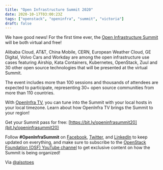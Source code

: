 ```yaml
---
title: "Open Infrastructure Summit 2020"
date: 2020-10-17T03:00:23Z
tags: ["openstack", "openinfra", "summit", "victoria"]
draft: false
---
```


We have good news! For the first time ever, the [Open Infrastructure Summit](https://www.openstack.org/summit/2020/summit-schedule/#day=2020-10-19) will be both virtual and free!

Alibaba Cloud, AT&T, China Mobile, CERN, European Weather Cloud, GE Digital, Volvo Cars and Workday are among the open infrastructure use cases featuring Airship, Kata Containers, Kubernetes, OpenStack, Zuul and 30 other open source technologies that will be presented at the virtual Summit.

The event includes more than 100 sessions and thousands of attendees are expected to participate, representing 30+ open source communities from more than 110 countries.

With [OpenInfra TV](https://www.openstack.org/summit/2020/openinfratv), you can tune into the Summit with your local hosts in your local timezone. Learn about how OpenInfra TV brings the Summit to your region!

Get your Summit pass for free: [https://bit.ly/openinfrasummit20](bit.ly/openinfrasummit20)

Follow **#OpenInfraSummit** on [Facebook](https://www.facebook.com/hashtag/openinfrasummit), [Twitter](https://twitter.com/search?q=%23OpenInfraSummit&src=typeahead_click), and [LinkedIn](https://www.linkedin.com/feed/hashtag/?keywords=openinfrasummit&highlightedUpdateUrns=urn%3Ali%3Aactivity%3A6714987143816708097) to keep updated on everything, and make sure to subscribe to the [OpenStack Foundation (OSF) YouTube channel](https://www.youtube.com/user/OpenStackFoundation) to get exclusive content on how the Summit is being organized!

Via [@alsotoes](https://twitter.com/alsotoes/)